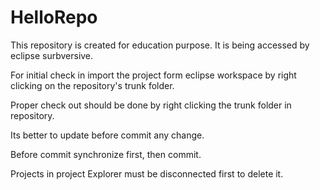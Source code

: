 # HelloRepo
This repository is created for education purpose. It is being accessed by eclipse surbversive.

For initial check in import the project form eclipse workspace by right clicking on the repository's trunk folder.

Proper check out should be done by right clicking the trunk folder 
in repository.

Its better to update before  commit any change.

Before commit synchronize first, then commit.

Projects in project Explorer must be disconnected first to delete it.
